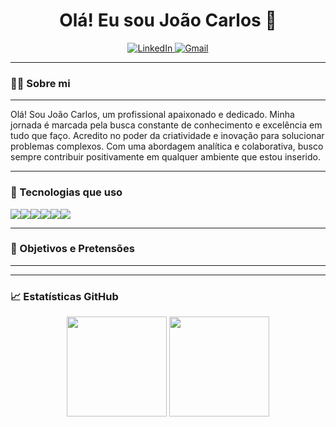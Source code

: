 <h1 align="center">Olá! Eu sou João Carlos 👋</h1>

<p align="center">
  <a href="https://www.linkedin.com/in/joaocarlosperesteles?utm_source=share&utm_campaign=share_via&utm_content=profile&utm_medium=android_app" target="_blank">
    <img src="https://img.shields.io/badge/LinkedIn-blue?style=flat-square&logo=linkedin" alt="LinkedIn">
  </a>
  <a href="mailto:joaocarprado13@gmail.com">
    <img src="https://img.shields.io/badge/Gmail-red?style=flat-square&logo=gmail&logoColor=white" alt="Gmail">
  </a>
</p>

---

### 👨‍🏫 Sobre mi
---

Olá! Sou João Carlos, um profissional apaixonado e dedicado. Minha jornada é marcada pela busca constante 
de conhecimento e excelência em tudo que faço. Acredito no poder da criatividade e inovação para 
solucionar problemas complexos. Com uma abordagem analítica e colaborativa, busco sempre contribuir 
positivamente em qualquer ambiente que estou inserido.

---

### 🚀 Tecnologias que uso

<p style="display: flex; flex-wrap: wrap;">
  <img src="https://img.shields.io/badge/Python-3776AB?style=for-the-badge&logo=python&logoColor=white" />
  <img src="https://img.shields.io/badge/HTML5-E34F26?style=for-the-badge&logo=html5&logoColor=white" />
  <img src="https://img.shields.io/badge/CSS3-1572B6?style=for-the-badge&logo=css3&logoColor=white" />
  <img src="https://img.shields.io/badge/JavaScript-F7DF1E?style=for-the-badge&logo=javascript&logoColor=black" />
  <img src="https://img.shields.io/badge/Git-F05032?style=for-the-badge&logo=git&logoColor=white" />
  <img src="https://img.shields.io/badge/Linux-FCC624?style=for-the-badge&logo=linux&logoColor=black" />
</p>

---

### 🎯 Objetivos e Pretensões
---

---
### 📈 Estatísticas GitHub

<p align="center">
  <img height="160em" src="https://github-readme-stats.vercel.app/api?username=JoaoCarlos-01&show_icons=true&theme=tokyonight" />
  <img height="160em" src="https://github-readme-stats.vercel.app/api/top-langs/?username=JoaoCarlos-01&layout=compact&theme=tokyonight"/>
</p>
